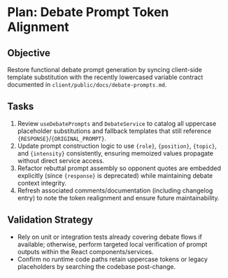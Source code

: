 <!--
 * Author: GPT-5 Codex
 * Date: 2025-10-19 02:15 UTC
 * PURPOSE: Outline corrective actions to realign debate prompt generation with the updated lowercase token contract.
 * SRP/DRY check: Pass - Planning document scoped solely to debate prompt remediation steps.
-->

# Plan: Debate Prompt Token Alignment

## Objective
Restore functional debate prompt generation by syncing client-side template substitution with the recently lowercased variable contract documented in `client/public/docs/debate-prompts.md`.

## Tasks
1. Review `useDebatePrompts` and `DebateService` to catalog all uppercase placeholder substitutions and fallback templates that still reference `{RESPONSE}`/`{ORIGINAL_PROMPT}`.
2. Update prompt construction logic to use `{role}`, `{position}`, `{topic}`, and `{intensity}` consistently, ensuring memoized values propagate without direct service access.
3. Refactor rebuttal prompt assembly so opponent quotes are embedded explicitly (since `{response}` is deprecated) while maintaining debate context integrity.
4. Refresh associated comments/documentation (including changelog entry) to note the token realignment and ensure future maintainability.

## Validation Strategy
- Rely on unit or integration tests already covering debate flows if available; otherwise, perform targeted local verification of prompt outputs within the React components/services.
- Confirm no runtime code paths retain uppercase tokens or legacy placeholders by searching the codebase post-change.
